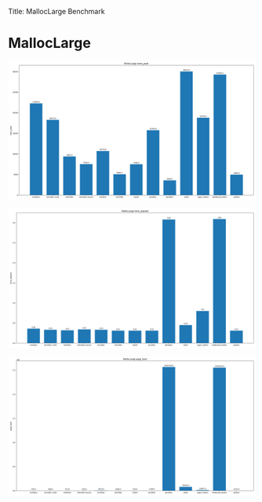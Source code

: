 
Title: MallocLarge Benchmark

# MallocLarge
![MallocLarge-mem_peak](MallocLarge-mem_peak.png)

![MallocLarge-time_elapsed](MallocLarge-time_elapsed.png)

![MallocLarge-page_fault](MallocLarge-page_fault.png)


